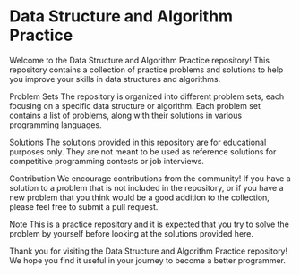 
# Data Structure and Algorithm Practice

 Welcome to the Data Structure and Algorithm Practice repository! This repository contains a collection of practice problems and solutions to help you improve your skills in data structures and algorithms.

Problem Sets The repository is organized into different problem sets, each focusing on a specific data structure or algorithm. Each problem set contains a list of problems, along with their solutions in various programming languages.

Solutions The solutions provided in this repository are for educational purposes only. They are not meant to be used as reference solutions for competitive programming contests or job interviews.

Contribution We encourage contributions from the community! If you have a solution to a problem that is not included in the repository, or if you have a new problem that you think would be a good addition to the collection, please feel free to submit a pull request.

Note This is a practice repository and it is expected that you try to solve the problem by yourself before looking at the solutions provided here.

Thank you for visiting the Data Structure and Algorithm Practice repository! We hope you find it useful in your journey to become a better programmer.

